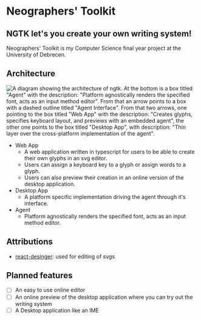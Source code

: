 # Neographers' Toolkit
NGTK let's you create your own writing system!
---

Neographers' Toolkit is my Computer Science final year project at the University of Debrecen.

## Architecture

![A diagram showing the architecture of ngtk. At the bottom is a box titled "Agent" with the description: "Platform agnostically renders the specified font, acts as an input method editor". From that an arrow points to a box with a dashed outline titled "Agent Interface". From that two arrows, one pointing to the box titled "Web App" with the description: "Creates glyphs, specifies keyboard layout, and previews with an embedded agent", the other one points to the box titled "Desktop App", with description: "Thin layer over the cross-platform implementation of the agent".](docs/imgs/ngtk_architecture.png "Architecture")

- Web App
    - A web application written in typescript for users to be able to create their own glyphs in an svg editor.
    - Users can assign a keyboard key to a glyph or assign words to a glyph.
    - Users can also preview their creation in an online version of the desktop application.
- Desktop App
    - A platform specific implementation driving the agent through it's interface.
- Agent
    - Platform agnostically renders the specified font, acts as an input method editor.

## Attributions
- [react-desinger](https://github.com/react-designer/react-designer): used for editing of svgs

## Planned features
- [ ] An easy to use online editor
- [ ] An online preview of the desktop application where you can try out the writing system
- [ ] A Desktop application like an IME